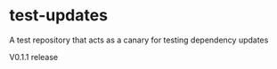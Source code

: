 # test-updates
A test repository that acts as a canary for testing dependency updates

V0.1.1 release
